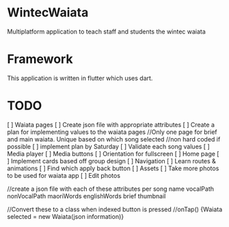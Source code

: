 # WintecWaiata
Multiplatform application to teach staff and students the wintec waiata

# Framework
This application is written in flutter which uses dart.

# TODO
[ ] Waiata pages
    [ ] Create json file with appropriate attributes
    [ ] Create a plan for implementing values to the waiata pages
        //Only one page for brief and main waiata. Unique based on which song selected
        //non hard coded if possible
        [ ] implement plan by Saturday
        [ ] Validate each song values
    [ ] Media player
        [ ] Media buttons
    [ ] Orientation for fullscreen
[ ] Home page
    [ ] Implement cards based off group design
[ ] Navigation
    [ ] Learn routes & animations
        [ ] Find which apply back button
[ ] Assets
    [ ] Take more photos to be used for waiata app
    [ ] Edit photos

//create a json file with each of these attributes per song
name
vocalPath
nonVocalPath
maoriWords
englishWords
brief
thumbnail

//Convert these to a class when indexed button is pressed
    //onTap() {Waiata selected = new Waiata(json information)}